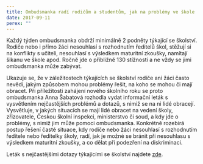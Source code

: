 ```yaml
---
title: Ombudsmanka radí rodičům a studentům, jak na problémy ve škole
date: 2017-09-11
perex: ""
---
```

Každý týden ombudsmanka obdrží minimálně 2 podněty týkající se školství. Rodiče nebo i přímo žáci nesouhlasí s rozhodnutím ředitelů škol, stěžují si na konflikty s učiteli, nesouhlasí s výsledkem maturitní zkoušky, namítají šikanu ve škole apod. Ročně jde o přibližně 130 stížností a ne vždy se jimi ombudsmanka může zabývat. 

Ukazuje se, že v záležitostech týkajících se školství rodiče ani žáci často nevědí, jakým způsobem mohou problémy řešit, na koho se mohou či mají obracet. Při příležitosti zahájení nového školního roku se proto ombudsmanka Anna Šabatová rozhodla vydat informační leták s vysvětlením nejčastějších problémů a dotazů, s nimiž se na ni lidé obracejí. Vysvětluje, v jakých situacích se mají lidé obracet na vedení školy, zřizovatele, Českou školní inspekci, ministerstvo či soud, a kdy jde o problémy, s nimiž jim může pomoci ombudsmanka. Konkrétně rozebírá postup řešení časté situace, kdy rodiče nebo žáci nesouhlasí s rozhodnutím ředitele nebo ředitelky školy, radí, jak je možné se bránit při nesouhlasu s výsledkem maturitní zkoušky, a co dělat při podezření na diskriminaci.

Leták s nejčastějšími dotazy týkajícími se školství najdete [zde](https://www.ochrance.cz/letaky/skolstvi/skolstvi.pdf).